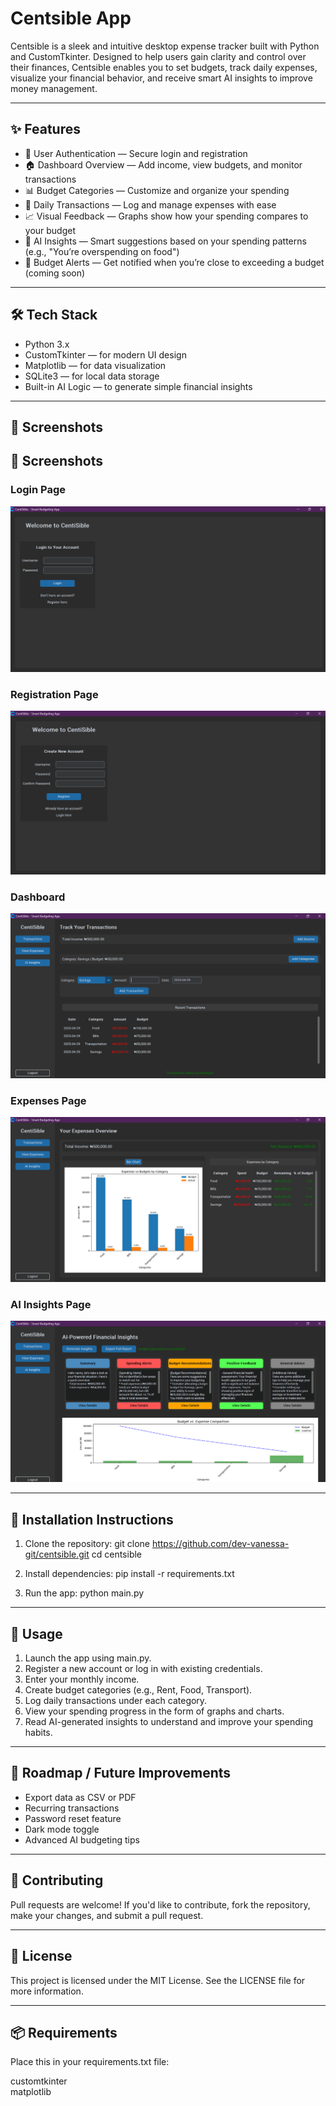 # Centsible App

Centsible is a sleek and intuitive desktop expense tracker built with Python and CustomTkinter. Designed to help users gain clarity and control over their finances, Centsible enables you to set budgets, track daily expenses, visualize your financial behavior, and receive smart AI insights to improve money management.

---

## ✨ Features

- 🔐 User Authentication — Secure login and registration
- 🏠 Dashboard Overview — Add income, view budgets, and monitor transactions
- 📊 Budget Categories — Customize and organize your spending
- 🧾 Daily Transactions — Log and manage expenses with ease
- 📈 Visual Feedback — Graphs show how your spending compares to your budget
- 🧠 AI Insights — Smart suggestions based on your spending patterns (e.g., "You’re overspending on food")
- 🔔 Budget Alerts — Get notified when you’re close to exceeding a budget (coming soon)

---

## 🛠️ Tech Stack

- Python 3.x
- CustomTkinter — for modern UI design
- Matplotlib — for data visualization
- SQLite3 — for local data storage
- Built-in AI Logic — to generate simple financial insights

---

## 📸 Screenshots

## 📸 Screenshots

### Login Page
![Login Page](Login.png)

### Registration Page
![Registration Page](Registration.png)

### Dashboard
![Dashboard](Transactions.png)

### Expenses Page 
![Expenses Page](BarChart.png)

### AI Insights Page
![AI Insights Page](AI_Insights.png)


---

## 🧰 Installation Instructions

1. Clone the repository:
   git clone https://github.com/dev-vanessa-git/centsible.git
   cd centsible


2. Install dependencies:
   pip install -r requirements.txt

3. Run the app:
   python main.py

---

## 📌 Usage

1. Launch the app using main.py.
2. Register a new account or log in with existing credentials.
3. Enter your monthly income.
4. Create budget categories (e.g., Rent, Food, Transport).
5. Log daily transactions under each category.
6. View your spending progress in the form of graphs and charts.
7. Read AI-generated insights to understand and improve your spending habits.

---

## 🚧 Roadmap / Future Improvements

- Export data as CSV or PDF
- Recurring transactions
- Password reset feature
- Dark mode toggle
- Advanced AI budgeting tips

---

## 🤝 Contributing

Pull requests are welcome! If you'd like to contribute, fork the repository, make your changes, and submit a pull request.

---

## 📄 License

This project is licensed under the MIT License. See the LICENSE file for more information.

---



## 📦 Requirements

Place this in your requirements.txt file:

customtkinter  
matplotlib

